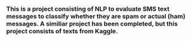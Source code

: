 ### This is a project consisting of NLP to evaluate SMS text messages to classify whether they are spam or actual (ham) messages.  A similiar project has been completed, but this project consists of texts from Kaggle.